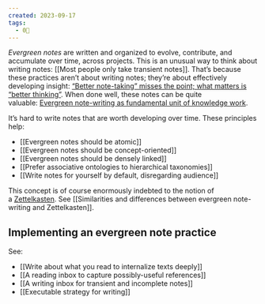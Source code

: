 ```yaml
---
created: 2023-09-17
tags:
  - 0🌲
---
```

_Evergreen notes_ are written and organized to evolve, contribute, and accumulate over time, across projects. This is an unusual way to think about writing notes: [[Most people only take transient notes]]. That’s because these practices aren’t about writing notes; they’re about effectively developing insight: [“Better note-taking” misses the point; what matters is “better thinking”](https://notes.andymatuschak.org/zAf4oNSV9qB38ncSvYEZGAb). When done well, these notes can be quite valuable: [Evergreen note-writing as fundamental unit of knowledge work](https://notes.andymatuschak.org/zR6RRbCfY5rFkiimFnaJZKB).

It’s hard to write notes that are worth developing over time. These principles help:

- [[Evergreen notes should be atomic]]
- [[Evergreen notes should be concept-oriented]]
- [[Evergreen notes should be densely linked]]
- [[Prefer associative ontologies to hierarchical taxonomies]]
- [[Write notes for yourself by default, disregarding audience]]

This concept is of course enormously indebted to the notion of a [Zettelkasten](https://notes.andymatuschak.org/zDcuS8A5uxGR8hQygsqP83A). See [[Similarities and differences between evergreen note-writing and Zettelkasten]].

## Implementing an evergreen note practice

See:

- [[Write about what you read to internalize texts deeply]]
- [[A reading inbox to capture possibly-useful references]]
- [[A writing inbox for transient and incomplete notes]]
- [[Executable strategy for writing]]